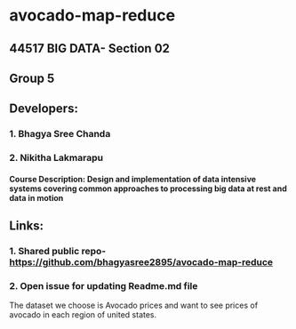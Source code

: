 # avocado-map-reduce
## 44517 BIG DATA- Section 02
## Group 5
## Developers: 
### 1. Bhagya Sree Chanda
### 2. Nikitha Lakmarapu
#### Course Description: Design and implementation of data intensive systems covering common approaches to processing big data at rest and data in motion

## Links:
### 1. Shared public repo- https://github.com/bhagyasree2895/avocado-map-reduce
### 2. Open issue for updating Readme.md file
The dataset we choose is Avocado prices and want to see prices of avocado in each region of united states.
